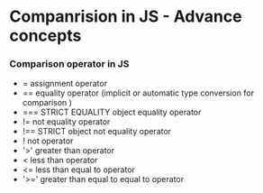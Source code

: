 # Companrision in JS - Advance concepts 
### Comparison operator in JS 
- = assignment operator 
- == equality operator (implicit or automatic type conversion for comparison )
- === STRICT EQUALITY object equality operator
- != not equality operator
- !== STRICT object not equality operator
- ! not operator
- '>' greater than operator
- < less than operator
- <= less than equal to operator
- '>=' greater than equal to equal to operator